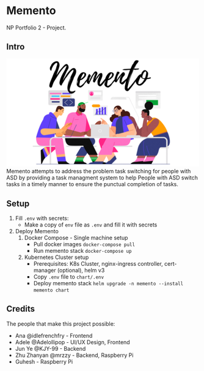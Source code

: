 # Memento
NP Portfolio 2 - Project.

## Intro
![Banner](./assets/banner.png)
Memento attempts to address the problem task switching for people with ASD by 
providing a task managment system to help People with ASD switch tasks in 
a timely manner to ensure the punctual completion of tasks.

## Setup
1. Fill `.env` with secrets:
    - Make a copy of `env` file as `.env` and fill it with secrets
2. Deploy Memento
    1. Docker Compose - Single machine setup
        - Pull docker images `docker-compose pull`
        - Run memento stack `docker-compose up`
    2. Kubernetes Cluster setup
        - Prerequisites: K8s Cluster, nginx-ingress controller, cert-manager (optional), helm v3
        - Copy `.env` file to `chart/.env`
        - Deploy memento stack `helm upgrade -n memento --install memento chart`

## Credits
The people that make this project possible:
- Ana @idlefrenchfry - Frontend 
- Adele @Adelollipop - UI/UX Design, Frontend
- Jun Ye @KJY-99 - Backend
- Zhu Zhanyan @mrzzy - Backend, Raspberry Pi
- Guhesh - Raspberry Pi
